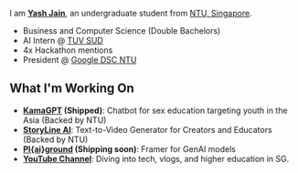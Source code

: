 
I am **[Yash Jain](https://yashjain14.github.io/)**, an undergraduate student from [NTU, Singapore](https://www.ntu.edu.sg/).

- Business and Computer Science (Double Bachelors)
- AI Intern @ [TUV SUD](https://www.tuvsud.com)
- 4x Hackathon mentions
- President @ [Google DSC NTU](https://gdsc.community.dev/nanyang-technological-university/)

## What I'm Working On

- **[KamaGPT](https://www.kamagpt.in/) (Shipped)**: Chatbot for sex education targeting youth in the Asia (Backed by NTU)
- **[StoryLine AI](https://www.storylineai.in/)**: Text-to-Video Generator for Creators and Educators (Backed by NTU)
- **[Pl{ai}ground](https://github.com/YashJain14) (Shipping soon)**: Framer for GenAI models
- **[YouTube Channel](https://www.youtube.com/YashChopra1411)**: Diving into tech, vlogs, and higher education in SG. 
